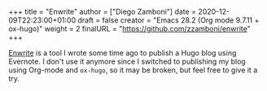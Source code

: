 +++
title = "Enwrite"
author = ["Diego Zamboni"]
date = 2020-12-09T22:23:00+01:00
draft = false
creator = "Emacs 28.2 (Org mode 9.7.11 + ox-hugo)"
weight = 2
finalURL = "https://github.com/zzamboni/enwrite"
+++

[Enwrite](https://github.com/zzamboni/enwrite) is a tool I wrote some time ago to publish a Hugo blog using Evernote. I don't use it anymore since I switched to publishing my blog using Org-mode and `ox-hugo`, so it may be broken, but feel free to give it a try.

<!--more-->

&nbsp;
